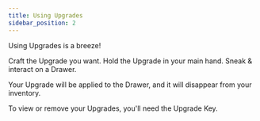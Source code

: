 ```yaml
---
title: Using Upgrades
sidebar_position: 2
---
```


Using Upgrades is a breeze!

Craft the Upgrade you want.
Hold the Upgrade in your main hand.
Sneak & interact on a Drawer.

Your Upgrade will be applied to the Drawer, and it will disappear from your inventory.

To view or remove your Upgrades, you'll need the Upgrade Key.
